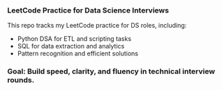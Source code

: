 ### LeetCode Practice for Data Science Interviews

This repo tracks my LeetCode practice for DS roles, including:
- Python DSA for ETL and scripting tasks
- SQL for data extraction and analytics
- Pattern recognition and efficient solutions

### Goal: Build speed, clarity, and fluency in technical interview rounds.
